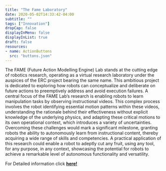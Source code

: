 ```yaml
---
title: "The Fame Laboratory"
date: 2020-05-02T14:33:42-04:00
subtitle: ""
tags: ["Innovation"]
dropCap: false
displayInMenu: false
displayInList: true
draft: false
resources:
- name: ActionButtons
  src: "buttons.json"
---
```


The FAME (Future Action Modelling Engine) Lab stands at the cutting edge of
robotics research, operating as a virtual research laboratory under the auspices of the
ERC project bearing the same name. This ambitious project is dedicated to
exploring how robots can conceptualize and deliberate on future actions to
preemptively address and avoid execution failures. A central focus of the FAME
Lab’s research is enabling robots to learn manipulation tasks by observing
instructional videos. This complex process involves the robot identifying essential
motion patterns within these videos, understanding the rationale behind their
effectiveness without explicit knowledge of the underlying physics, and adapting these
critical motions to its own operational context, which introduces a variety of
uncertainties. Overcoming these challenges would mark a significant milestone,
granting robots the ability to autonomously learn from instructional content, thereby
acquiring a wide range of skills and competencies. A practical application of this
research could enable a robot to adeptly cut any fruit, using any tool, for any
purpose, in any context, showcasing the potential for robots to achieve a remarkable
level of autonomous functionality and versatility.

<div class="hidde-after-preview">
  For Detailed information click
  <a class="btn btn-success" target="_blank" href="the-fame-laboratory"><b>here!</b></a>
</div>

<!--more-->

<!-- <div class="main-well-flex-container" style="margin:20px;align-items: center;">

  <div style="flex:30%;">
      <img src="profile_picture.png" style="clip-path: circle(35%);">
  </div>

  <div style="flex:70%;">
    <h3>Replace with Name</h3>
    Tel:     +49 XXXXXXXXXX <br>
    Fax:     +49 XXXXXXXXXX <br>
    Mail:    <a href="mailto:XXXXXXX@cs.uni-bremen.de">XXXXXX@cs.uni-bremen.de</a> <br>
    <a style="color:red" href="https://ai.uni-bremen.de/team/XXXXXXXXX">
      <span style="font-size: 15px;">Profile</span>
    </a>
  </div>

</div> -->

